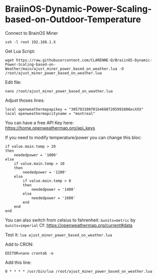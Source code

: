 # BraiinOS-Dynamic-Power-Scaling-based-on-Outdoor-Temperature


Connect to BrainOS Miner
```
ssh -l root 192.168.1.X
```

Get Lua Script:
```
wget https://raw.githubusercontent.com/CLARENNE-Q/BraiinOS-Dynamic-Power-Scaling-based-on-Weather/main/ajust_miner_power_based_on_weather.lua -O /root/ajust_miner_power_based_on_weather.lua
```

Edit file:
```
nano /root/ajust_miner_power_based_on_weather.lua
```

Adjust thoses lines:
```
local openweathermapapikey = "305703100f01b46807205991806ecXXX"
local openweathermapcityname = "montreal"
```
You can have a free API Key here: https://home.openweathermap.org/api_keys


If you need to modify temperature/power you can change this bloc:
```
if value.main.temp > 20
then
	neededpower = '1000'
else
	if value.main.temp > 10
	then
		neededpower = '1200'
	else
		if value.main.temp > 0
		then
			neededpower = '1400'
		else
			neededpower = '1600'
		end
	end
end
```
You can also switch from celsius to fahrenheit: `&units=metric` by `&units=imperial` Cf: https://openweathermap.org/current#data


Test it:
```lua ajust_miner_power_based_on_weather.lua```

Add to CRON:
```
EDITOR=nano crontab -e
```

Add this line:
```
0 * * * * /usr/bin/lua /root/ajust_miner_power_based_on_weather.lua
```


